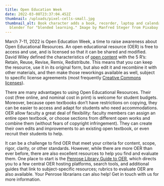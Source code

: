 ```yaml
---
title: Open Education Week
date: 2022-03-08T23:37:04.452Z
thumbnail: /uploads/pixel-cells-small.jpg
thumbnail_alt: Book character adds a book, recorder, laptop and calendar to a
  blender for "blended learning." Image by Manfred Steger from Pixabay.
---
```

March 7-11, 2022 is Open Education Week, a time to raise awareness about Open Educational Resources. An open educational resource (OER) is free to access and use, and is licensed so that it can be shared and modified. David Wiley defined the characteristics of [open content](https://opencontent.org/definition/) with the 5 R’s: Retain, Reuse, Revise, Remix, Redistribute. This means that you can keep the resource, use it in its original form, but also edit it and recombine it with other materials, and then make those reworkings available as well, subject to specific license agreements (most frequently [Creative Commons licenses](http://creativecommons.org)). 

There are many advantages to using Open Educational Resources. Their cost (free online, and nominal cost in print) is welcome for student budgets. Moreover, because open textbooks don’t have restrictions on copying, they can be easier to access and adapt for students who need accommodations. OER allow faculty a great deal of flexibility: faculty members can assign an entire open textbook, or choose sections from different open works and combine them (without fears of copyright infringement). They can create their own edits and improvements to an existing open textbook, or even recruit their students to help. 

It can be a challenge to find OER that meet your criteria for content, scope, rigor, clarity, or other standards. However, while there are more OER than ever before, there are also excellent resources to help you find and evaluate them. One place to start is the [Penrose Library Guide to OER](http://libguides.whitman.edu/oer), which directs you to a few central OER hosting platforms, search tools, and additional guides that link to subject-specific resources; rubrics to evaluate OER are also available. Your Penrose librarians can also help! Get in touch with us for more information.